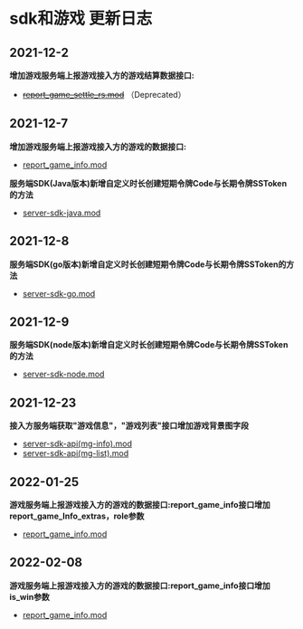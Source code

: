 # sdk和游戏 更新日志

## 2021-12-2
**增加游戏服务端上报游戏接入方的游戏结算数据接口:**
- ~~[report_game_settle_rs.mod](./HttpsCallback/report_game_settle_rs.md)~~ （Deprecated）

## 2021-12-7
**增加游戏服务端上报游戏接入方的游戏的数据接口:**
- [report_game_info.mod](./HttpsCallback/report_game_info.md)

**服务端SDK(Java版本)新增自定义时长创建短期令牌Code与长期令牌SSToken的方法**
- [server-sdk-java.mod](./API/SudMGPAuth-Java.md)

## 2021-12-8
**服务端SDK(go版本)新增自定义时长创建短期令牌Code与长期令牌SSToken的方法**
- [server-sdk-go.mod](./API/SudMGPAuth-Go.md)

## 2021-12-9
**服务端SDK(node版本)新增自定义时长创建短期令牌Code与长期令牌SSToken的方法**
- [server-sdk-node.mod](./API/SudMGPAuth-Node.md)

## 2021-12-23
**接入方服务端获取"游戏信息"，"游戏列表"接口增加游戏背景图字段**
- [server-sdk-api(mg-info).mod](ServerSDKAPI/ObtainGameInformation.md)
- [server-sdk-api(mg-list).mod](ServerSDKAPI/ObtainTheGameList.md)

## 2022-01-25
**游戏服务端上报游戏接入方的游戏的数据接口:report_game_info接口增加report_game_Info_extras，role参数**
- [report_game_info.mod](./HttpsCallback/report_game_info.md)

## 2022-02-08
**游戏服务端上报游戏接入方的游戏的数据接口:report_game_info接口增加 is_win参数**
- [report_game_info.mod](./HttpsCallback/report_game_info.md)

